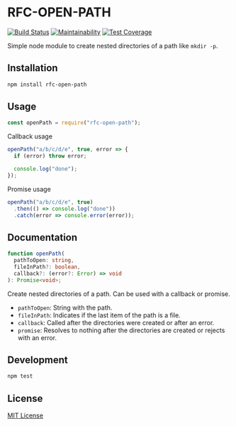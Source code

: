 # RFC-OPEN-PATH

[![Build Status](https://travis-ci.org/fcostarodrigo/rfc-open-path.svg?branch=master)](https://travis-ci.org/fcostarodrigo/rfc-open-path)
[![Maintainability](https://api.codeclimate.com/v1/badges/3f6da794cbfc4bce2a6a/maintainability)](https://codeclimate.com/github/fcostarodrigo/rfc-open-path/maintainability)
[![Test Coverage](https://api.codeclimate.com/v1/badges/3f6da794cbfc4bce2a6a/test_coverage)](https://codeclimate.com/github/fcostarodrigo/rfc-open-path/test_coverage)

Simple node module to create nested directories of a path like `mkdir -p`.

## Installation

```bash
npm install rfc-open-path
```

## Usage

```javascript
const openPath = require("rfc-open-path");
```

Callback usage

```javascript
openPath("a/b/c/d/e", true, error => {
  if (error) throw error;

  console.log("done");
});
```

Promise usage

```javascript
openPath("a/b/c/d/e", true)
  .then(() => console.log("done"))
  .catch(error => console.error(error));
```

## Documentation

```typescript
function openPath(
  pathToOpen: string,
  fileInPath?: boolean,
  callback?: (error?: Error) => void
): Promise<void>;
```

Create nested directories of a path. Can be used with a callback or promise.

* `pathToOpen`: String with the path.
* `fileInPath`: Indicates if the last item of the path is a file.
* `callback`: Called after the directories were created or after an error.
* `promise`: Resolves to nothing after the directories are created or rejects with an error.

## Development

```bash
npm test
```

## License

[MIT License](http://www.opensource.org/licenses/mit-license.php)
